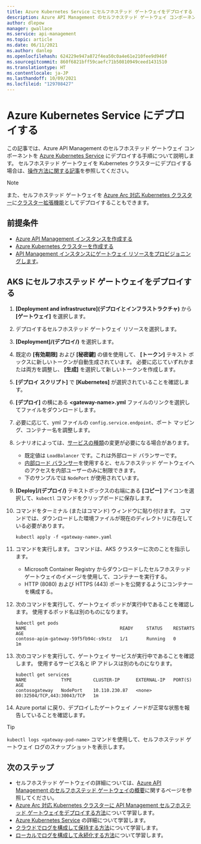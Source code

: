 ```yaml
---
title: Azure Kubernetes Service にセルフホステッド ゲートウェイをデプロイする
description: Azure API Management のセルフホステッド ゲートウェイ コンポーネントを Azure Kubernetes Service にデプロイする方法について説明します
author: dlepow
manager: gwallace
ms.service: api-management
ms.topic: article
ms.date: 06/11/2021
ms.author: danlep
ms.openlocfilehash: 624229e947a872f4ea50c0a4e61e210fee9d946f
ms.sourcegitcommit: 860f6821bff59caefc71b50810949ceed1431510
ms.translationtype: HT
ms.contentlocale: ja-JP
ms.lasthandoff: 10/09/2021
ms.locfileid: "129708427"
---
```

# <a name="deploy-to-azure-kubernetes-service"></a>Azure Kubernetes Service にデプロイする

この記事では、Azure API Management のセルフホステッド ゲートウェイ コンポーネントを [Azure Kubernetes Service](https://azure.microsoft.com/services/kubernetes-service/) にデプロイする手順について説明します。 セルフホステッド ゲートウェイを Kubernetes クラスターにデプロイする場合は、[操作方法に関する記事](how-to-deploy-self-hosted-gateway-kubernetes.md)を参照してください。

> [!NOTE]
> また、セルフホステッド ゲートウェイを [Azure Arc 対応 Kubernetes クラスター](how-to-deploy-self-hosted-gateway-azure-arc.md)に[クラスター拡張機能](../azure-arc/kubernetes/extensions.md)としてデプロイすることもできます。

## <a name="prerequisites"></a>前提条件

- [Azure API Management インスタンスを作成する](get-started-create-service-instance.md)
- [Azure Kubernetes クラスターを作成する](../aks/kubernetes-walkthrough-portal.md)
- [API Management インスタンスにゲートウェイ リソースをプロビジョニングします](api-management-howto-provision-self-hosted-gateway.md)。

## <a name="deploy-the-self-hosted-gateway-to-aks"></a>AKS にセルフホステッド ゲートウェイをデプロイする

1. **[Deployment and infrastructure]\(デプロイとインフラストラクチャ\)** から **[ゲートウェイ]** を選択します。
2. デプロイするセルフホステッド ゲートウェイ リソースを選択します。
3. **[Deployment]/(デプロイ/)** を選択します。
4. 既定の **[有効期限]** および **[秘密鍵]** の値を使用して、 **[トークン]** テキスト ボックスに新しいトークンが自動生成されています。 必要に応じていずれかまたは両方を調整し、 **[生成]** を選択して新しいトークンを作成します。
5. **[デプロイ スクリプト]** で **[Kubernetes]** が選択されていることを確認します。
6. **[デプロイ]** の横にある **\<gateway-name\>.yml** ファイルのリンクを選択してファイルをダウンロードします。
7. 必要に応じて、yml ファイルの `config.service.endpoint`、ポート マッピング、コンテナー名を調整します。
8. シナリオによっては、[サービスの種類](../aks/concepts-network.md#services)の変更が必要になる場合があります。 
    * 既定値は `LoadBalancer` です。これは外部ロード バランサーです。 
    * [内部ロード バランサー](../aks/internal-lb.md)を使用すると、セルフホステッド ゲートウェイへのアクセスを内部ユーザーのみに制限できます。 
    * 下のサンプルでは `NodePort` が使用されています。
1. **[Deploy]/(デプロイ/)** テキストボックスの右端にある **[コピー]** アイコンを選択して、`kubectl` コマンドをクリップボードに保存します。
1. コマンドをターミナル (またはコマンド) ウィンドウに貼り付けます。 コマンドでは、ダウンロードした環境ファイルが現在のディレクトリに存在している必要があります。

   ```console
   kubectl apply -f <gateway-name>.yaml
   ```
   
1. コマンドを実行します。 コマンドは、AKS クラスターに次のことを指示します。
    * Microsoft Container Registry からダウンロードしたセルフホステッド ゲートウェイのイメージを使用して、コンテナーを実行する。 
    * HTTP (8080) および HTTPS (443) ポートを公開するようにコンテナーを構成する。
1. 次のコマンドを実行して、ゲートウェイ ポッドが実行中であることを確認します。 使用するポッド名は別のものになります。

   ```console
   kubectl get pods
   NAME                                   READY     STATUS    RESTARTS   AGE
   contoso-apim-gateway-59f5fb94c-s9stz   1/1       Running   0          1m
   ```

1. 次のコマンドを実行して、ゲートウェイ サービスが実行中であることを確認します。 使用するサービス名と IP アドレスは別のものになります。
    ```console
    kubectl get services
    NAME             TYPE        CLUSTER-IP      EXTERNAL-IP   PORT(S)                      AGE
    contosogateway   NodePort    10.110.230.87   <none>        80:32504/TCP,443:30043/TCP   1m
    ```
1. Azure portal に戻り、デプロイしたゲートウェイ ノードが正常な状態を報告していることを確認します。

> [!TIP]
> `kubectl logs <gateway-pod-name>` コマンドを使用して、セルフホステッド ゲートウェイ ログのスナップショットを表示します。

## <a name="next-steps"></a>次のステップ

* セルフホステッド ゲートウェイの詳細については、[Azure API Management のセルフホステッド ゲートウェイの概要](self-hosted-gateway-overview.md)に関するページを参照してください。
* [Azure Arc 対応 Kubernetes クラスターに API Management セルフホステッド ゲートウェイをデプロイする方法](how-to-deploy-self-hosted-gateway-azure-arc.md)について学習します。
* [Azure Kubernetes Service](../aks/intro-kubernetes.md) の詳細について学習します。
* [クラウドでログを構成して保持する方法](how-to-configure-cloud-metrics-logs.md)について学習します。
* [ローカルでログを構成して永続化する方法](how-to-configure-local-metrics-logs.md)について学習します。

